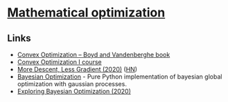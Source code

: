 # [Mathematical optimization](https://en.wikipedia.org/wiki/Convex_optimization)

## Links

- [Convex Optimization – Boyd and Vandenberghe book](http://stanford.edu/~boyd/cvxbook/)
- [Convex Optimization I course](http://web.stanford.edu/class/ee364a/)
- [More Descent, Less Gradient (2020)](https://koaning.io/posts/more-descent-less-gradient/) ([HN](https://news.ycombinator.com/item?id=23004026))
- [Bayesian Optimization](https://github.com/fmfn/BayesianOptimization) - Pure Python implementation of bayesian global optimization with gaussian processes.
- [Exploring Bayesian Optimization (2020)](https://distill.pub/2020/bayesian-optimization/)
